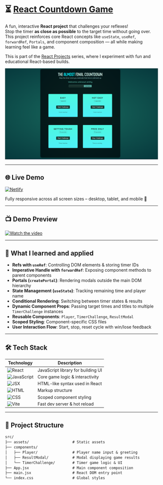 # ⏳ [React Countdown Game](https://countdown-game-albadarin.netlify.app/)

A fun, interactive **React project** that challenges your reflexes!  
Stop the timer **as close as possible** to the target time without going over. This project reinforces core React concepts like `useState`, `useRef`, `forwardRef`, `Portals`, and component composition — all while making learning feel like a game.

This is part of the [React Projects](https://github.com/al-badarin/React-Projects) series, where I experiment with fun and educational React-based builds.

![Countdown Game Preview](./preview.png)

---

## 🌐 Live Demo

[![Netlify](https://img.shields.io/badge/Live%20Site-Click%20Here-brightgreen?style=for-the-badge&logo=netlify)](https://countdown-game-albadarin.netlify.app/)

Fully responsive across all screen sizes – desktop, tablet, and mobile 📱

---

## 📺 Demo Preview

[![Watch the video](https://img.shields.io/badge/▶%EF%B8%8F-Click%20to%20Watch%20Demo-purple?style=for-the-badge&logo=youtube)](https://youtu.be/G-_dulIs0ZQ)

---

## 🧠 What I learned and applied

- **Refs with `useRef`**: Controlling DOM elements & storing timer IDs
- **Imperative Handle with `forwardRef`**: Exposing component methods to parent components
- **Portals (`createPortal`)**: Rendering modals outside the main DOM hierarchy
- **State Management (`useState`)**: Tracking remaining time and player name
- **Conditional Rendering**: Switching between timer states & results
- **Dynamic Component Props**: Passing target times and titles to multiple `TimerChallenge` instances
- **Reusable Components**: `Player`, `TimerChallenge`, `ResultModal`
- **Scoped Styling**: Component-specific CSS files
- **User Interaction Flow**: Start, stop, reset cycle with win/lose feedback

---

## 🛠️ Tech Stack

| Technology                                                                        | Description                        |
| --------------------------------------------------------------------------------- | ---------------------------------- |
| ![React](https://img.shields.io/badge/React-2025-blue?logo=react)                 | JavaScript library for building UI |
| ![JavaScript](https://img.shields.io/badge/JavaScript-ES6-yellow?logo=javascript) | Core game logic & interactivity    |
| ![JSX](https://img.shields.io/badge/JSX-HTML--in--JS-blueviolet?logo=html5)       | HTML-like syntax used in React     |
| ![HTML](https://img.shields.io/badge/HTML-Markup-orange?logo=html5)               | Markup structure                   |
| ![CSS](https://img.shields.io/badge/CSS-Custom-blue?logo=css3)                    | Scoped component styling           |
| ![Vite](https://img.shields.io/badge/Vite-Bundler-646cff?logo=vite)               | Fast dev server & hot reload       |

---

## 📁 Project Structure

```txt
src/
├── assets/                    # Static assets
├── components/
│   ├── Player/                # Player name input & greeting
│   ├── ResultModal/           # Modal displaying game results
│   └── TimerChallenge/        # Timer game logic & UI
├── App.jsx                    # Main component composition
├── main.jsx                   # React DOM entry point
└── index.css                  # Global styles
```
